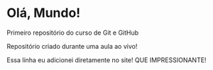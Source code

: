 # Olá, Mundo!
 Primeiro repositório do curso de Git e GitHub

Repositório criado durante uma aula ao vivo!

Essa linha eu adicionei diretamente no site! QUE IMPRESSIONANTE!
    